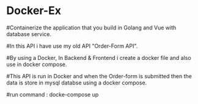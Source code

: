 ﻿# Docker-Ex
#Containerize the application that you build in Golang and Vue with database service.

#In this API i have use my old API "Order-Form API".

#By using a Docker, In Backend & Frontend i create a docker file and also use in docker compose. 

#This API is run in Docker and when the Order-form is submitted then the data is store in mysql databse using a docker compose.

#run command : docke-compose up 
